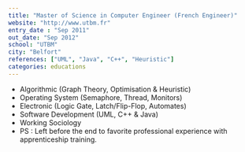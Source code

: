 ```yaml
---
title: "Master of Science in Computer Engineer (French Engineer)"
website: "http://www.utbm.fr"
entry_date : "Sep 2011"
out_date: "Sep 2012"
school: "UTBM"
city: "Belfort"
references: ["UML", "Java", "C++", "Heuristic"]
categories: educations
---
```


* Algorithmic (Graph Theory, Optimisation & Heuristic)
* Operating System (Semaphore, Thread, Monitors)
* Electronic (Logic Gate, Latch/Flip-Flop, Automates)
* Software Development (UML, C++ & Java)
* Working Sociology
* PS : Left before the end to favorite professional experience with 
apprenticeship training.
